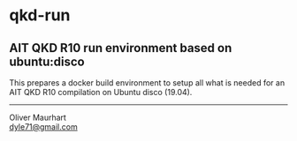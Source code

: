 # qkd-run

## AIT QKD R10 run environment based on ubuntu:disco

This prepares a docker build environment to setup all what is needed for an AIT QKD R10 compilation
on Ubuntu disco (19.04).


---  

Oliver Maurhart  
[dyle71@gmail.com](mailto:dyle71@gmail.com)  

